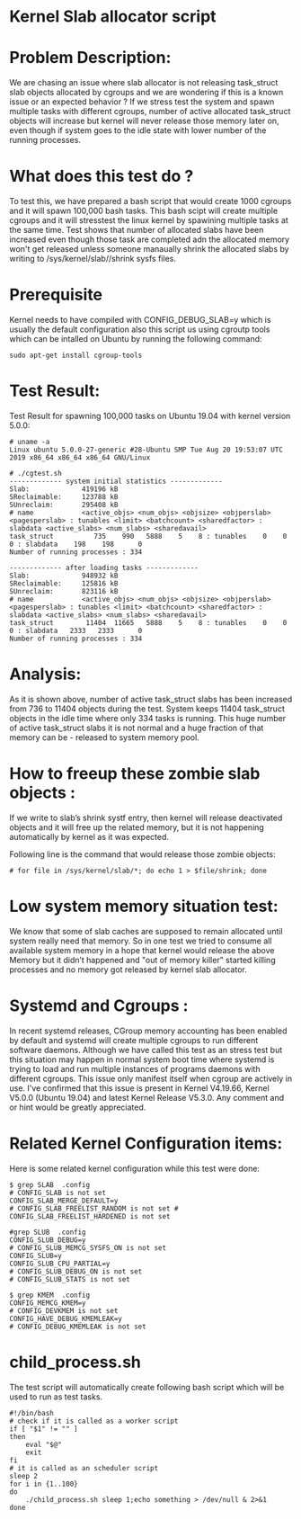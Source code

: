 # Kernel Slab allocator script

# Problem Description:
We are chasing an issue where slab allocator is not releasing task_struct slab objects allocated by cgroups and we are wondering if this is a known issue or an expected behavior ?
If we stress test the system and spawn multiple tasks with different cgroups, number of active allocated task_struct objects will increase but kernel will never release those memory later on, even though if system goes to the idle state with lower number of the running processes.

# What does this test do ?

To test this, we have prepared a bash script that would create 1000 cgroups and it will spawn 100,000 bash tasks. 
This bash scipt will create multiple cgroups and it will stresstest the linux kernel by spawining multiple tasks at the same time.
Test shows that number of allocated slabs have been increased even though those task are completed adn the allocated memory won't get released unless someone manaually shrink the allocated slabs by writing to /sys/kernel/slab/<slab caches>/shrink sysfs files.


# Prerequisite
Kernel needs to have compiled with CONFIG_DEBUG_SLAB=y  which is usually the default configuration
also this script us using cgroutp tools which can be intalled on Ubuntu by running the following command:
```
sudo apt-get install cgroup-tools
```

# Test Result:

Test Result for spawning 100,000 tasks on Ubuntu 19.04 with kernel version 5.0.0:

```
# uname -a
Linux ubuntu 5.0.0-27-generic #28-Ubuntu SMP Tue Aug 20 19:53:07 UTC 2019 x86_64 x86_64 x86_64 GNU/Linux

# ./cgtest.sh 
------------- system initial statistics -------------
Slab:             419196 kB
SReclaimable:     123788 kB
SUnreclaim:       295408 kB
# name            <active_objs> <num_objs> <objsize> <objperslab> <pagesperslab> : tunables <limit> <batchcount> <sharedfactor> : slabdata <active_slabs> <num_slabs> <sharedavail>
task_struct          735    990   5888    5    8 : tunables    0    0    0 : slabdata    198    198      0
Number of running processes : 334

------------- after loading tasks -------------
Slab:             948932 kB
SReclaimable:     125816 kB
SUnreclaim:       823116 kB
# name            <active_objs> <num_objs> <objsize> <objperslab> <pagesperslab> : tunables <limit> <batchcount> <sharedfactor> : slabdata <active_slabs> <num_slabs> <sharedavail>
task_struct        11404  11665   5888    5    8 : tunables    0    0    0 : slabdata   2333   2333      0
Number of running processes : 334
```

# Analysis:

As it is shown above, number of active task_struct slabs has been increased from 736 to 11404 objects during the test. System keeps 11404 task_struct objects in the idle time where only 334 tasks is running. 
This huge number of active task_struct slabs it is not normal and a huge fraction of that memory can be - released to system memory pool. 

# How to freeup these zombie slab objects :

If we write to slab’s shrink systf entry, then kernel will release deactivated objects and it will free up the related memory, but it is not happening automatically by kernel as it was expected.

Following line is the command that would release those zombie objects:

```
# for file in /sys/kernel/slab/*; do echo 1 > $file/shrink; done
```

# Low system memory situation test:

We know that some of slab caches are supposed to remain allocated until system really need that memory. 
So in one test we tried to consume all available system memory in a hope that kernel would release the above Memory but it didn’t happened and "out of memory killer" started killing processes and no memory got released by kernel slab allocator.

# Systemd and Cgroups :

In recent systemd releases, CGroup memory accounting has been enabled by default and systemd will create multiple cgroups to run different software daemons. Although we have called this test as an stress test but this situation may happen in normal system boot time where systemd is trying to load and run multiple instances of programs daemons with different cgroups.
This issue only manifest itself when cgroup are actively in use. I've confirmed that this issue is present  in Kernel V4.19.66, Kernel V5.0.0 (Ubuntu 19.04) and latest Kernel Release V5.3.0.
Any comment and or hint would be greatly appreciated.

# Related Kernel Configuration items:

Here is some related kernel configuration while this test were done:

```
$ grep SLAB  .config
# CONFIG_SLAB is not set
CONFIG_SLAB_MERGE_DEFAULT=y
# CONFIG_SLAB_FREELIST_RANDOM is not set # CONFIG_SLAB_FREELIST_HARDENED is not set

#grep SLUB  .config
CONFIG_SLUB_DEBUG=y
# CONFIG_SLUB_MEMCG_SYSFS_ON is not set
CONFIG_SLUB=y
CONFIG_SLUB_CPU_PARTIAL=y
# CONFIG_SLUB_DEBUG_ON is not set
# CONFIG_SLUB_STATS is not set

$ grep KMEM  .config
CONFIG_MEMCG_KMEM=y
# CONFIG_DEVKMEM is not set
CONFIG_HAVE_DEBUG_KMEMLEAK=y
# CONFIG_DEBUG_KMEMLEAK is not set
```


# child_process.sh 
The test script will automatically create following bash script which will be used to run as test tasks.

```
#!/bin/bash
# check if it is called as a worker script
if [ "$1" != "" ]
then
	eval "$@"
	exit
fi
# it is called as an scheduler script
sleep 2
for i in {1..100}
do	
	./child_process.sh sleep 1;echo something > /dev/null & 2>&1
done
```

